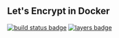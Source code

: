 ## Let's Encrypt in Docker
[![build status badge](https://travis-ci.org/cogset/lets-encrypt.svg)](https://travis-ci.org/cogset/lets-encrypt)
[![layers badge](https://images.microbadger.com/badges/image/cogset/lets-encrypt.svg)](https://microbadger.com/images/cogset/lets-encrypt)
